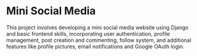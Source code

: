 # Mini Social Media

This project involves developing a mini social media website using Django and basic frontend skills, incorporating user authentication, profile management, post creation and commenting, follow system, and additional features like profile pictures, email notifications and Google OAuth login.
